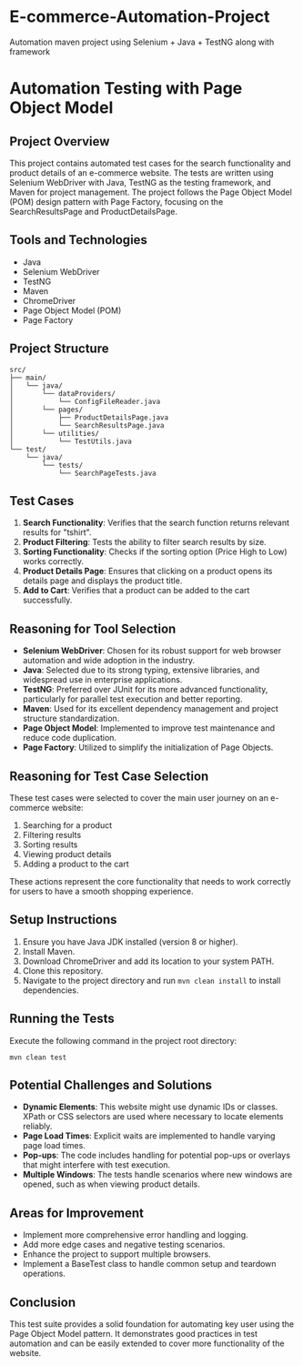 # E-commerce-Automation-Project
Automation maven project using Selenium + Java + TestNG along with framework

# Automation Testing with Page Object Model

## Project Overview
This project contains automated test cases for the search functionality and product details of an e-commerce website. The tests are written using Selenium WebDriver with Java, TestNG as the testing framework, and Maven for project management. The project follows the Page Object Model (POM) design pattern with Page Factory, focusing on the SearchResultsPage and ProductDetailsPage.

## Tools and Technologies
- Java
- Selenium WebDriver
- TestNG
- Maven
- ChromeDriver
- Page Object Model (POM)
- Page Factory

## Project Structure
```
src/
├── main/
│   └── java/
│       └── dataProviders/
│           └── ConfigFileReader.java
│       └── pages/
│           ├── ProductDetailsPage.java
│           └── SearchResultsPage.java
│       └── utilities/
│           └── TestUtils.java
└── test/
    └── java/
        └── tests/
            └── SearchPageTests.java
```

## Test Cases
1. **Search Functionality**: Verifies that the search function returns relevant results for "tshirt".
2. **Product Filtering**: Tests the ability to filter search results by size.
3. **Sorting Functionality**: Checks if the sorting option (Price High to Low) works correctly.
4. **Product Details Page**: Ensures that clicking on a product opens its details page and displays the product title.
5. **Add to Cart**: Verifies that a product can be added to the cart successfully.

## Reasoning for Tool Selection
- **Selenium WebDriver**: Chosen for its robust support for web browser automation and wide adoption in the industry.
- **Java**: Selected due to its strong typing, extensive libraries, and widespread use in enterprise applications.
- **TestNG**: Preferred over JUnit for its more advanced functionality, particularly for parallel test execution and better reporting.
- **Maven**: Used for its excellent dependency management and project structure standardization.
- **Page Object Model**: Implemented to improve test maintenance and reduce code duplication.
- **Page Factory**: Utilized to simplify the initialization of Page Objects.

## Reasoning for Test Case Selection
These test cases were selected to cover the main user journey on an e-commerce website:
1. Searching for a product
2. Filtering results
3. Sorting results
4. Viewing product details
5. Adding a product to the cart

These actions represent the core functionality that needs to work correctly for users to have a smooth shopping experience.

## Setup Instructions
1. Ensure you have Java JDK installed (version 8 or higher).
2. Install Maven.
3. Download ChromeDriver and add its location to your system PATH.
4. Clone this repository.
5. Navigate to the project directory and run `mvn clean install` to install dependencies.

## Running the Tests
Execute the following command in the project root directory:
```
mvn clean test
```

## Potential Challenges and Solutions
- **Dynamic Elements**: This website might use dynamic IDs or classes. XPath or CSS selectors are used where necessary to locate elements reliably.
- **Page Load Times**: Explicit waits are implemented to handle varying page load times.
- **Pop-ups**: The code includes handling for potential pop-ups or overlays that might interfere with test execution.
- **Multiple Windows**: The tests handle scenarios where new windows are opened, such as when viewing product details.

## Areas for Improvement
- Implement more comprehensive error handling and logging.
- Add more edge cases and negative testing scenarios.
- Enhance the project to support multiple browsers.
- Implement a BaseTest class to handle common setup and teardown operations.

## Conclusion
This test suite provides a solid foundation for automating key user using the Page Object Model pattern. It demonstrates good practices in test automation and can be easily extended to cover more functionality of the website.
